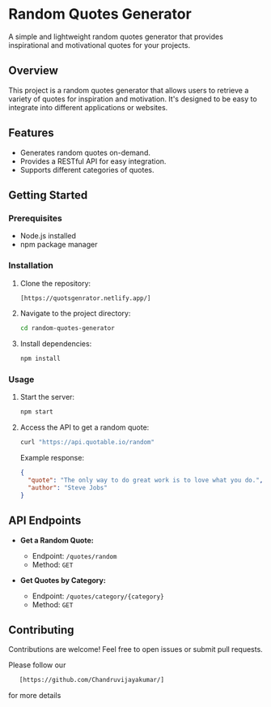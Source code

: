# Random Quotes Generator

A simple and lightweight random quotes generator that provides inspirational and motivational quotes for your projects.

## Overview

This project is a random quotes generator that allows users to retrieve a variety of quotes for inspiration and motivation. It's designed to be easy to integrate into different applications or websites.

## Features

- Generates random quotes on-demand.
- Provides a RESTful API for easy integration.
- Supports different categories of quotes.

## Getting Started

### Prerequisites

- Node.js installed
- npm package manager

### Installation

1. Clone the repository:

    ```bash
    [https://quotsgenrator.netlify.app/]
    ```

2. Navigate to the project directory:

    ```bash
    cd random-quotes-generator
    ```

3. Install dependencies:

    ```bash
    npm install
    ```

### Usage

1. Start the server:

    ```bash
    npm start
    ```

2. Access the API to get a random quote:

    ```bash
    curl "https://api.quotable.io/random"
    ```

    Example response:

    ```json
    {
      "quote": "The only way to do great work is to love what you do.",
      "author": "Steve Jobs"
    }
    ```

## API Endpoints

- **Get a Random Quote:**
  - Endpoint: `/quotes/random`
  - Method: `GET`

- **Get Quotes by Category:**
  - Endpoint: `/quotes/category/{category}`
  - Method: `GET`

## Contributing

Contributions are welcome! Feel free to open issues or submit pull requests.

Please follow our
 ```bash
    [https://github.com/Chandruvijayakumar/]
 ```
for more details



